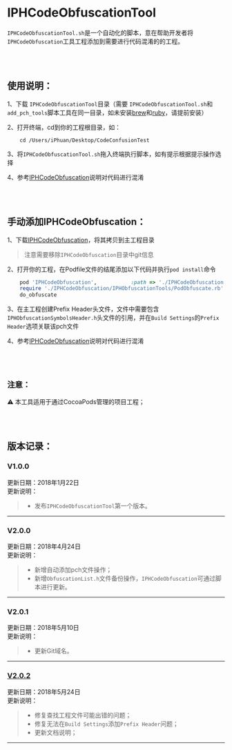 IPHCodeObfuscationTool
=============================================================
`IPHCodeObfuscationTool.sh`是一个自动化的脚本，意在帮助开发者将`IPHCodeObfuscation`工具工程添加到需要进行代码混淆的的工程。

<br />
<br />


使用说明：
-------------------------------------------------------------
1、下载 `IPHCodeObfuscationTool`目录（需要 `IPHCodeObfuscationTool.sh`和`add_pch_tools`脚本工具在同一目录，如未安装[brew](https://brew.sh/index_zh-cn.html)和[ruby](https://www.ruby-lang.org/en/documentation/installation/)，请提前安装）

2、打开终端，cd到你的工程根目录，如：

```shell
    cd /Users/iPhuan/Desktop/CodeConfusionTest
```

3、将`IPHCodeObfuscationTool.sh`拖入终端执行脚本，如有提示根据提示操作选择

4、参考[IPHCodeObfuscation](https://github.com/iPhuan/IPHCodeObfuscation.git)说明对代码进行混淆

<br />
<br />



手动添加IPHCodeObfuscation：
-------------------------------------------------------------
1、下载[IPHCodeObfuscation](https://github.com/iPhuan/IPHCodeObfuscation.git)，将其拷贝到主工程目录
>注意需要移除`IPHCodeObfuscation`目录中git信息

2、打开你的工程，在Podfile文件的结尾添加以下代码并执行`pod install`命令

```ruby
    pod 'IPHCodeObfuscation',           :path => './IPHCodeObfuscation'
    require './IPHCodeObfuscation/IPHObfuscationTools/PodObfuscate.rb'
    do_obfuscate
```

3、在主工程创建Prefix Header头文件，文件中需要包含`IPHObfuscationSymbolsHeader.h`头文件的引用，并在`Build Settings`的`Prefix Header`选项关联该pch文件

4、参考[IPHCodeObfuscation](https://github.com/iPhuan/IPHCodeObfuscation.git)说明对代码进行混淆


<br />
<br />


**`注意：`**
-------------------------------------------------------------
:warning: 本工具适用于通过CocoaPods管理的项目工程；


<br />
<br />

版本记录：
-------------------------------------------------------------
### V1.0.0
更新日期：2018年1月22日  
更新说明：  
> * 发布`IPHCodeObfuscationTool`第一个版本。  

-------------------------------------------------------------    


### V2.0.0
更新日期：2018年4月24日  
更新说明：  
> * 新增自动添加pch文件操作；
> * 新增`ObfuscationList.h`文件备份操作，`IPHCodeObfuscation`可通过脚本进行更新。

-------------------------------------------------------------  


### V2.0.1
更新日期：2018年5月10日  
更新说明：  
> * 更新Git域名。  

-------------------------------------------------------------    


### [V2.0.2](https://github.com/iPhuan/IPHCodeObfuscationTool/tree/2.0.2)
更新日期：2018年5月24日  
更新说明：  
> * 修复查找工程文件可能出错的问题；
> * 修复无法在`Build Settings`添加`Prefix Header`问题；
> * 更新文档说明；

-------------------------------------------------------------    

